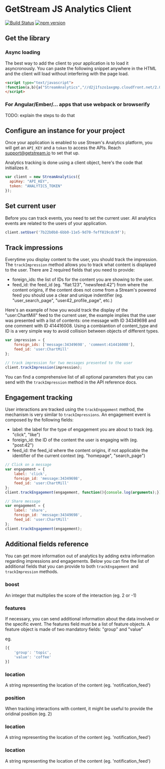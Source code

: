 # GetStream JS Analytics Client

[![Build Status](https://travis-ci.org/GetStream/stream-analytics-js.svg?branch=master)](https://travis-ci.org/GetStream/stream-analytics-js)
[![npm version](https://badge.fury.io/js/stream-analytics.svg)](http://badge.fury.io/js/stream-analytics)

## Get the library


### Async loading

The best way to add the client to your application is to load it asyncronously. You can paste the following snippet anywhere in the HTML and the client will load without interfering with the page load.

```html
<script type="text/javascript">
!function(a,b){a("StreamAnalytics","//d2j1fszo1axgmp.cloudfront.net/2.0.0/stream-analytics.min.js",b)}(function(a,b,c){var d,e,f;c["_"+a]={},c[a]=function(b){c["_"+a].clients=c["_"+a].clients||{},c["_"+a].clients[b.projectId]=this,this._config=b},d=["setUser","trackImpression","trackEngagement"];for(var g=0;g<d.length;g++){var h=d[g],i=function(a){return function(){return this["_"+a]=this["_"+a]||[],this["_"+a].push(arguments),this}};c[a].prototype[h]=i(h)}e=document.createElement("script"),e.async=!0,e.src=b,f=document.getElementsByTagName("script")[0],f.parentNode.insertBefore(e,f)},this);
</script>
```


### For Angular/Ember/... apps that use webpack or browserify

TODO: explain the steps to do that

## Configure an instance for your project

Once your application is enabled to use Stream's Analytics platform, you will get an `API_KEY` and a `token` to access the APIs. Reach support@getstream.io to set that up.

Analytics tracking is done using a client object, here's the code that initializes it.

```js
var client = new StreamAnalytics({
  apiKey: "API_KEY",
  token: "ANALYTICS_TOKEN"
});
```

## Set current user

Before you can track events, you need to set the current user. All analytics events are related to the users of your application.

```js
client.setUser('7b22b0b8-6bb0-11e5-9d70-feff819cdc9f');
```

## Track impressions

Everytime you display content to the user, you should track the impression. The `trackImpression` method allows you to track what content is displayed to the user. There are 2 required fields that you need to provide:

* foreign_ids: the list of IDs for the content you are showing to the user.
* feed_id: the feed_id (eg. "flat:123", "newsfeed:42") from where the content origins, if the content does not come from a Stream's powered feed you should use a clear and unique indentifier (eg. "user_search_page", "user42_profile_page", etc.)

Here's an example of how you would track the display of the "user:ChartMill" feed to the current user, the example implies that the user was presented with a list of contents: one message with ID 34349698 and one comment with ID 414416008. Using a combiantion of content_type and ID is a very simple way to avoid collision between objects of different types.

```js
var impression = {
    foreign_ids: ['message:34349698', 'comment:414416008'],
    feed_id: 'user:ChartMill'
};

// track impression for two messages presented to the user
client.trackImpression(impression);
```

You can find a comprehensive list of all optional parameters that you can send with the `trackImpression` method in the API reference docs.

## Engagement tracking

User interactions are tracked using the `trackEngagement` method, the mechanism is very similar to `trackImpressions`. 
An engagement event is composed by the following fields:

* label: the label for the type of engagement you are about to track (eg. "click", "like")
* foreign_id: the ID of the content the user is engaging with (eg. "post:42")
* feed_id: the feed_id where the content origins, if not applicable the identifier of the current context (eg. "homepage", "search_page")

```js
// Click on a message
var engagement = {
    label: 'click',
    foreign_id: 'message:34349698',
    feed_id: 'user:ChartMill'
};
client.trackEngagement(engagement, function(){console.log(arguments);});

// Share message
var engagement = {
    label: 'share',
    foreign_id: 'message:34349698',
    feed_id: 'user:ChartMill'
};
client.trackEngagement(engagement);
```

## Additional fields reference

You can get more information out of analytics by adding extra information regarding impressions and engagements. Below you can fine the list of additional fields that you can provide to both `trackEngagement` and `trackImpression` methods.

### boost 

An integer that multiplies the score of the interaction (eg. 2 or -1)

### features 

If necessary, you can send additional information about the data involved or the specific event. The features field must be a list of feature objects. A feature object is made of two mandatory fields: "group" and "value"

eg.

```javascript
[{
    'group': 'topic',
    'value': 'coffee'
}]
```

### location 

A string representing the location of the content (eg. 'notification_feed')

### position 

When tracking interactions with content, it might be useful to provide the oridinal position (eg. 2)

### location 

A string representing the location of the content (eg. 'notification_feed')

### location 

A string representing the location of the content (eg. 'notification_feed')
